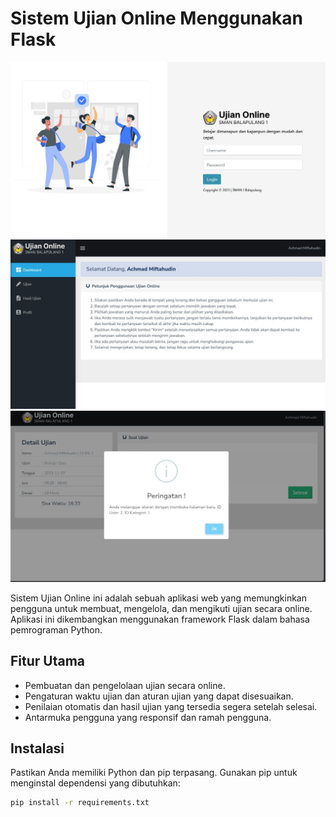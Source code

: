 # Sistem Ujian Online Menggunakan Flask

![Halaman Login](desc/login%20Page.JPG)
![Halaman Home](desc/home%20Page.JPG)
![Halaman Ujian](desc/ujian%20Page.JPG)

Sistem Ujian Online ini adalah sebuah aplikasi web yang memungkinkan pengguna untuk membuat, mengelola, dan mengikuti ujian secara online. Aplikasi ini dikembangkan menggunakan framework Flask dalam bahasa pemrograman Python.

## Fitur Utama

- Pembuatan dan pengelolaan ujian secara online.
- Pengaturan waktu ujian dan aturan ujian yang dapat disesuaikan.
- Penilaian otomatis dan hasil ujian yang tersedia segera setelah selesai.
- Antarmuka pengguna yang responsif dan ramah pengguna.

## Instalasi

Pastikan Anda memiliki Python dan pip terpasang. Gunakan pip untuk menginstal dependensi yang dibutuhkan:

```bash
pip install -r requirements.txt
